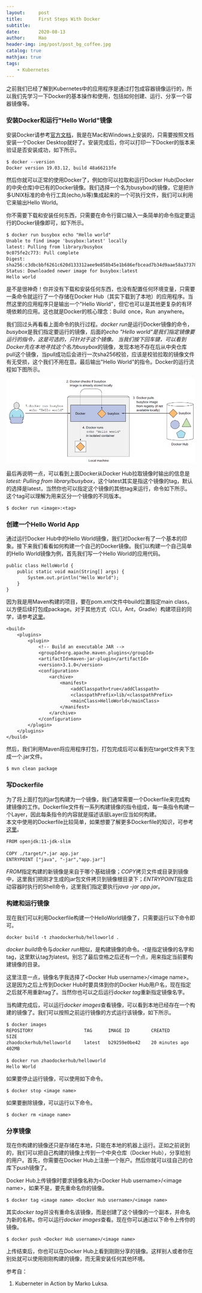```yaml
---
layout:     post
title:      First Steps With Docker
subtitle:   
date:       2020-08-13
author:     Hao
header-img: img/post/post_bg_coffee.jpg
catalog: true
mathjax: true
tags:
    - Kubernetes
---
```


之前我们已经了解到Kubernetes中的应用程序是通过打包成容器镜像运行的，所以我们先学习一下Docker的基本操作和使用，包括如何创建、运行、分享一个容器镜像等。

### 安装Docker和运行"Hello World"镜像

安装Docker请参考[官方文档](https://docs.docker.com/get-docker/)，我是在Mac和Windows上安装的，只需要按照文档安装一个Docker Desktop就好了。安装完成后，你可以打印一下Docker的版本来验证是否安装成功，如下所示。

```
$ docker --version
Docker version 19.03.12, build 48a66213fe
```
然后你就可以正常的使用Docker了，例如你可以拉取和运行Docker Hub(Docker的中央仓库)中已有的Docker镜像。我们选择一个名为busybox的镜像，它是把许多UNIX标准的命令行工具(echo,ls等)集成起来的一个可执行文件，我们可以利用它来输出Hello World。

你不需要下载和安装任何东西，只需要在命令行窗口输入一条简单的命令指定要运行的Docker镜像即可，如下所示。

```
$ docker run busybox echo "Hello world"
Unable to find image 'busybox:latest' locally
latest: Pulling from library/busybox
9c075fe2c773: Pull complete
Digest: sha256:c3dbcbbf6261c620d133312aee9e858b45e1b686efbcead7b34d9aae58a37378
Status: Downloaded newer image for busybox:latest
Hello world
```

是不是很神奇！你并没有下载和安装任何东西，也没有配置任何环境变量，只需要一条命令就运行了一个存储在Docker Hub（其实下载到了本地）的应用程序。当然这里的应用程序只是输出一个"Hello World"，但它也可以是其他更复杂的有环境依赖的应用。这也就是Docker的核心理念：Build once，Run anywhere。

我们回过头再看看上面命令的执行过程。*docker run*是运行Docker镜像的命令，*busybox*是我们指定要运行的镜像，后面的*echo "Hello world"*是我们指定镜像要运行的指令，这是可选的，只针对于这个镜像。
当我们按下回车键，可以看到Docker先在本地寻找这个名为*busybox*的镜像，发现本地不存在后从中央仓库pull这个镜像，当pull成功后会进行一次sha256校验，应该是校验拉取的镜像文件有无受损，这个我们不用在意。最后输出"Hello World"的指令。Docker的运行流程如下图所示。

![img](/img/post/post_docker_run.png)

最后再说明一点，可以看到上面Docker从Docker Hub拉取镜像时输出的信息是*latest: Pulling from library/busybox*，这个latest其实是指这个镜像的tag，默认的选择是latest，当然你也可以指定这个镜像的其他tag来运行，命令如下所示。这个tag可以理解为用来区分一个镜像的不同版本。

```
$ docker run <image>:<tag>
```

### 创建一个Hello World App

通过运行Docker Hub中的Hello World镜像，我们对Docker有了一个基本的印象。接下来我们看看如何构建一个自己的Docker镜像。我们以构建一个自己简单的Hello World镜像为例，首先我们写一个Hello World的应用代码。

```
public class HelloWorld {
    public static void main(String[] args) {
        System.out.println("Hello World");
    }
}
```

因为我是用Maven构建的项目，要在pom.xml文件中build位置指定main class，以方便后续打包成package。对于其他方式（CLI，Ant，Gradle）构建项目的同学，请参考[这里](https://stackoverflow.com/questions/9689793/cant-execute-jar-file-no-main-manifest-attribute)。

```
<build>
    <plugins>
        <plugin>
            <!-- Build an executable JAR -->
            <groupId>org.apache.maven.plugins</groupId>
            <artifactId>maven-jar-plugin</artifactId>
            <version>3.1.0</version>
            <configuration>
                <archive>
                    <manifest>
                        <addClasspath>true</addClasspath>
                        <classpathPrefix>lib/<classpathPrefix>
                        <mainClass>HelloWorld</mainClass>
                    </manifest>
                </archive>
            </configuration>
        </plugin>
    </plugins>
</build>
```

然后，我们利用Maven将应用程序打包，打包完成后可以看到在target文件夹下生成一个.jar文件。

```
$ mvn clean package
```

### 写Dockerfile

为了将上面打包的jar包构建为一个镜像，我们通常需要一个Dockerfile来完成构建镜像的工作。Dockerfile文件有一系列构建镜像的指令组成，每一条指令构建一个Layer，因此每条指令的内容就是描述该层Layer应当如何构建。\
本文中使用的Dockerfile比较简单，如果想要了解更多Dockerfile的知识，可参考[这里](https://docs.docker.com/develop/develop-images/dockerfile_best-practices/)。

```
FROM openjdk:11-jdk-slim

COPY ./target/*.jar app.jar
ENTRYPOINT ["java", "-jar","app.jar"]
```

*FROM*指定构建的新镜像是来自于哪个基础镜像；*COPY*拷贝文件或目录到镜像中，这里我们把刚才生成的jar包文件拷贝到镜像根目录下；*ENTRYPOINT*指定启动容器时执行的Shell命令，这里我们指定要执行*java -jar app.jar*。

### 构建和运行镜像

现在我们可以利用Dockerfile构建一个HelloWorld镜像了，只需要运行以下命令即可。

```
docker build -t zhaodockerhub/helloworld .
```

*docker build*命令与*docker run*相似，是构建镜像的命令。*-t*是指定镜像的名字和tag，这里默认tag为latest。别忘了最后空格之后还有一个点，用来指定当前要构建镜像的目录。

这里注意一点，镜像名字我选择了\<Docker Hub username>/\<image name>。这是因为之后上传到Docker Hub时要具体到你的Docker Hub用户名，现在指定之后就不用重新tag了。当然你也可以之后运行*docker tag*重新指定镜像名字。

当构建完成后，可以运行*docker images*查看镜像，可以看到本地已经存在一个构建的镜像了。我们可以按照之前运行镜像的方式运行该镜像，如下所示。

```
$ docker images
REPOSITORY                   TAG      IMAGE ID        CREATED             SIZE
zhaodockerhub/helloworld     latest   b29259e0be42    20 minutes ago      402MB

$ docker run zhaodockerhub/helloworld
Hello World
```

如果要停止运行镜像，可以使用如下命令。

```
$ docker stop <image name>
```

如果要删除镜像，可以运行以下命令。

```
$ docker rm <image name>
```

### 分享镜像

现在你构建的镜像还只是存储在本地，只能在本地的机器上运行。正如之前说到的，我们可以把自己构建的镜像上传到一个中央仓库（Docker Hub），分享给别的用户。首先，你需要在Docker Hub上注册一个账户。然后你就可以往自己的仓库下push镜像了。

Docker Hub上传镜像时要求镜像名称为\<Docker Hub username>/\<image name>，如果不是，要先重命名你的镜像。

```
$ docker tag <image name> <Docker Hub username>/<image name>
```

其实*docker tag*并没有重命名该镜像，而是创建了这个镜像的一个副本，并命名为新的名称。你可以运行*docker images*查看。现在你可以通过以下命令上传你的镜像。

```
$ docker push <Docker Hub username>/<image name>
```

上传结束后，你也可以在Docker Hub上看到刚刚分享的镜像。这样别人或者你在别处就可以使用刚刚构建的镜像，而无需安装任何其他环境。

参考自：
1. Kuberneter in Action by Marko Luksa.

